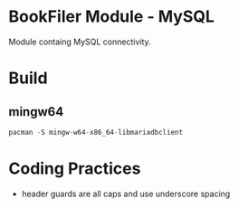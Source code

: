 # BookFiler Module - MySQL
Module containg MySQL connectivity.

# Build

## mingw64
```cpp
pacman -S mingw-w64-x86_64-libmariadbclient
```

# Coding Practices
* header guards are all caps and use underscore spacing

